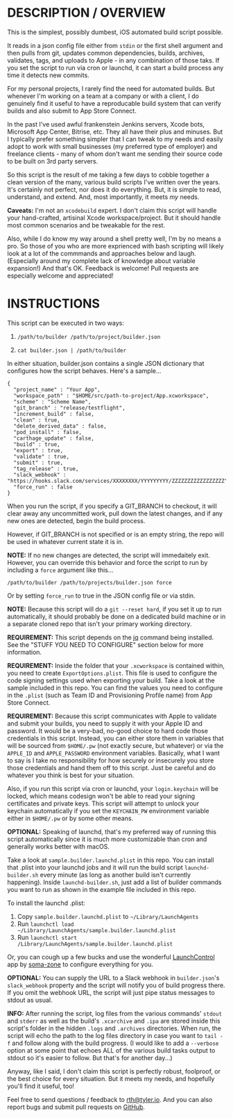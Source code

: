 # DESCRIPTION / OVERVIEW

This is the simplest, possibly dumbest, iOS automated build script possible.

It reads in a json config file either from `stdin` or the first shell argument and then pulls from git, updates common dependencies, builds, archives, validates, tags, and uploads to Apple - in any combination of those taks. If you set the script to run via cron or launchd, it can start a build process any time it detects new commits.

For my personal projects, I rarely find the need for automated builds. But whenever I'm working on a team at a company or with a client, I do genuinely find it useful to have a reproducable build system that can verify builds and also submit to App Store Connect.

In the past I've used awful frankenstein Jenkins servers, Xcode bots, Microsoft App Center, Bitrise, etc. They all have their plus and minuses. But I typically prefer something simpler that I can tweak to my needs and easily adopt to work with small businesses (my preferred type of employer) and freelance clients - many of whom don't want me sending their source code to be built on 3rd party servers.

So this script is the result of me taking a few days to cobble together a clean version of the many, various build scripts I've written over the years. It's certainly not perfect, nor does it do everything. But, it is simple to read, understand, and extend. And, most importantly, it meets *my* needs.

**Caveats:** I'm not an `xcodebuild` expert. I don't claim this script will handle your hand-crafted, artisinal Xcode workspace/project. But it should handle most common scenarios and be tweakable for the rest.

Also, while I do know my way around a shell pretty well, I'm by no means a pro. So those of you who are more exprienced with bash scripting will likely look at a lot of the commmands and approaches below and laugh. (Especially around my complete lack of knowledge about variable expansion!) And that's OK. Feedback is welcome! Pull requests are especially welcome and appreciated!

# INSTRUCTIONS

This script can be executed in two ways:

1. `/path/to/builder /path/to/project/builder.json`

2. `cat builder.json | /path/to/builder`

In either situation, builder.json contains a single JSON dictionary that configures how the script behaves. Here's a sample...

```
{
  "project_name" : "Your App",
  "workspace_path" : "$HOME/src/path-to-project/App.xcworkspace",
  "scheme" : "Scheme Name",
  "git_branch" : "release/testflight",
  "increment_build" : false,
  "clean" : true,
  "delete_derived_data" : false,
  "pod_install" : false,
  "carthage_update" : false,
  "build" : true,
  "export" : true,
  "validate" : true,
  "submit" : true,
  "tag_release" : true,
  "slack_webhook" : "https://hooks.slack.com/services/XXXXXXXX/YYYYYYYYY/ZZZZZZZZZZZZZZZZZ",
  "force_run" : false
}
```

When you run the script, if you specify a GIT_BRANCH to checkout, it will clear away any uncommitted work, pull down the latest changes, and if any new ones are detected, begin the build process.

However, if GIT_BRANCH is not specified or is an empty string, the repo will be used in whatever current state it is in.

**NOTE:** If no new changes are detected, the script will immedaitely exit. However, you can override this behavior and force the script to run by including a `force` argument like this...

`/path/to/builder /path/to/projects/builder.json force`

Or by setting `force_run` to true in the JSON config file or via stdin.

**NOTE:** Because this script will do a `git --reset hard`, if you set it up to run automatically, it should probably be done on a dedicated build machine or in a separate cloned repo that isn't your primary working directory.

**REQUIREMENT:** This script depends on the [jq](https://stedolan.github.io/jq/) command being installed. See the "STUFF YOU NEED TO CONFIGURE" section below for more information.

**REQUIREMENT:** Inside the folder that your `.xcworkspace` is contained within, you need to create `ExportOptions.plist`. This file is used to configure the code signing settings used when exporting your build. Take a look at the sample included in this repo. You can find the values you need to configure in the `.plist` (such as Team ID and Provisioning Profile name) from App Store Connect.

**REQUIREMENT:** Because this script communicates with Apple to validate and submit your builds, you need to supply it with your Apple ID and password. It would be a very-bad, no-good choice to hard code those credentials in this script. Instead, you can either store them in variables that will be sourced from `$HOME/.pw` (not exactly secure, but whatever) or via the `APPLE_ID` and `APPLE_PASSWORD` environment variables. Basically, what I want to say is I take no responsibility for how securely or insecurely you store those credentials and hand them off to this script. Just be careful and do whatever you think is best for your situation.

Also, if you run this script via cron or launchd, your `login.keychain` will be locked, which means codesign won't be able to read your signing certificates and private keys. This script will attempt to unlock your keychain automatically if you set the `KEYCHAIN_PW` environment variable either in `$HOME/.pw` or by some other means.

**OPTIONAL:** Speaking of launchd, that's my preferred way of running this script automatically since it is much more customizable than cron and generally works better with macOS.

Take a look at `sample.builder.launchd.plist` in this repo. You can install that .plist into your launchd jobs and it will run the build script `launchd-builder.sh` every minute (as long as another build isn't currently happening). Inside `launchd-builder.sh`, just add a list of builder commands you want to run as shown in the example file included in this repo.

To install the launchd .plist:

1. Copy `sample.builder.launchd.plist` to `~/Library/LaunchAgents`
2. Run `launchctl load ~/Library/LaunchAgents/sample.builder.launchd.plist`
3. Run `launchctl start /Library/LaunchAgents/sample.builder.launchd.plist`

Or, you can cough up a few bucks and use the wonderful [LaunchControl](https://www.soma-zone.com/LaunchControl/) app by [soma-zone](https://www.soma-zone.com) to configure everything for you.

**OPTIONAL:** You can supply the URL to a Slack webhook in `builder.json`'s `slack_webhook` property and the script will notify you of build progress there. If you omit the webhook URL, the script will just pipe status messages to stdout as usual.

**INFO:** After running the script, log files from the various commands' `stdout` and `stderr` as well as the build's `.xcarchive` and `.ipa` are stored inside this script's folder in the hidden `.logs` and `.archives` directories. When run, the script will echo the path to the log files directory in case you want to `tail -f` and follow along with the build progress. (I would like to add a `--verbose` option at some point that echoes ALL of the various build tasks output to stdout so it's easier to follow. But that's for another day...)
	
Anyway, like I said, I don't claim this script is perfectly robust, foolproof, or the best choice for every situation. But it meets my needs, and hopefully you'll find it useful, too!

Feel free to send questions / feedback to [rth@tyler.io](mailto:rth@tyler.io). And you can also report bugs and submit pull requests on [GitHub](https://github.com/tylerhall/builder).
